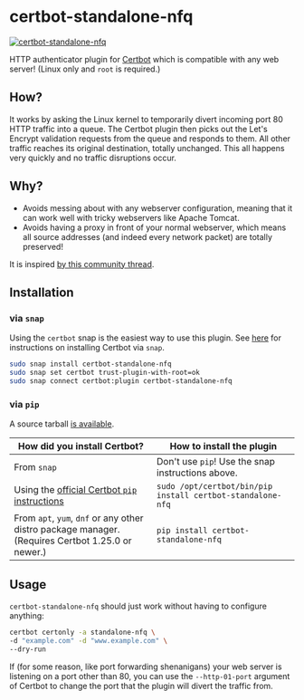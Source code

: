# certbot-standalone-nfq

[![certbot-standalone-nfq](https://snapcraft.io/certbot-standalone-nfq/badge.svg)](https://snapcraft.io/certbot-standalone-nfq)

HTTP authenticator plugin for [Certbot](https://certbot.eff.org/) which is compatible with any web server! (Linux only and `root` is required.)

## How?

It works by asking the Linux kernel to temporarily divert incoming port 80 HTTP traffic into
a queue. The Certbot plugin then picks out the Let's Encrypt validation requests from the
queue and responds to them. All other traffic reaches its original destination, totally
unchanged. This all happens very quickly and no traffic disruptions occur.

## Why?

- Avoids messing about with any webserver configuration, meaning that it can work well
  with tricky webservers like Apache Tomcat.
- Avoids having a proxy in front of your normal webserver, which means all source addresses
  (and indeed every network packet) are totally preserved!

It is inspired [by this community thread](https://community.letsencrypt.org/t/using-nfqueue-on-linux-as-a-novel-webserver-agnostic-http-authenticator).

## Installation

### via `snap`

Using the `certbot` snap is the easiest way to use this plugin. See [here](https://certbot.eff.org/instructions?ws=other&os=snap) for instructions on installing Certbot via `snap`.

```bash
sudo snap install certbot-standalone-nfq
sudo snap set certbot trust-plugin-with-root=ok
sudo snap connect certbot:plugin certbot-standalone-nfq
```

### via `pip`

A source tarball [is available](https://pypi.org/project/certbot-standalone-nfq/#files).

| How did you install Certbot?                                                                          | How to install the plugin                             |
|-------------------------------------------------------------------------------------------------------|-------------------------------------------------------|
| From `snap`                                                                                           | Don't use `pip`! Use the snap instructions above.     |
| Using the [official Certbot `pip` instructions](https://certbot.eff.org/instructions?ws=other&os=pip) | `sudo /opt/certbot/bin/pip install certbot-standalone-nfq` |
| From `apt`, `yum`, `dnf` or any other distro package manager. (Requires Certbot 1.25.0 or newer.)     | `pip install certbot-standalone-nfq`                       |

## Usage

`certbot-standalone-nfq` should just work without having to configure anything:

```bash
certbot certonly -a standalone-nfq \
-d "example.com" -d "www.example.com" \
--dry-run
```

If (for some reason, like port forwarding shenanigans) your web server is listening on
a port other than 80, you can use the `--http-01-port` argument of Certbot to change
the port that the plugin will divert the traffic from.